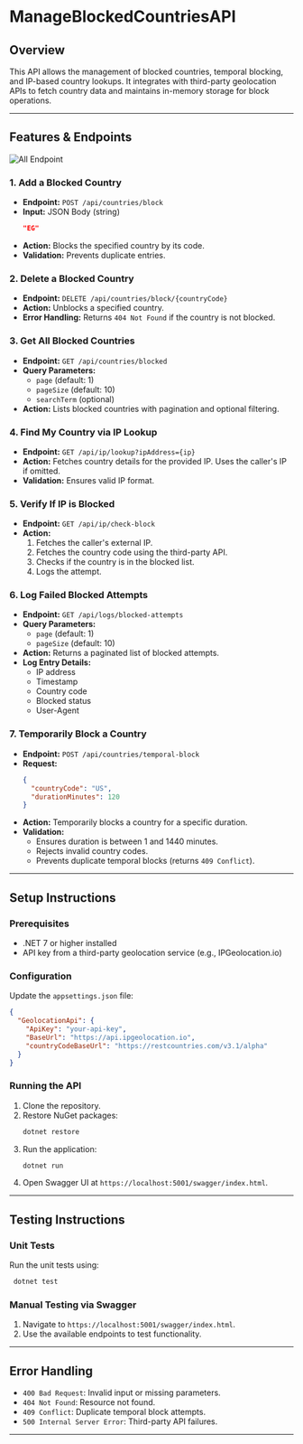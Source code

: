 # ManageBlockedCountriesAPI

## **Overview**
This API allows the management of blocked countries, temporal blocking, and IP-based country lookups. It integrates with third-party geolocation APIs to fetch country data and maintains in-memory storage for block operations.

---

## **Features & Endpoints**

![All Endpoint]("C:\Users\HSN\Desktop\AllEndPoint.png")

### 1. Add a Blocked Country
- **Endpoint:** `POST /api/countries/block`
- **Input:** JSON Body (string)
  ```json
  "EG"
  ```
- **Action:** Blocks the specified country by its code.
- **Validation:** Prevents duplicate entries.

### 2. Delete a Blocked Country
- **Endpoint:** `DELETE /api/countries/block/{countryCode}`
- **Action:** Unblocks a specified country.
- **Error Handling:** Returns `404 Not Found` if the country is not blocked.

### 3. Get All Blocked Countries
- **Endpoint:** `GET /api/countries/blocked`
- **Query Parameters:**
  - `page` (default: 1)
  - `pageSize` (default: 10)
  - `searchTerm` (optional)
- **Action:** Lists blocked countries with pagination and optional filtering.

### 4. Find My Country via IP Lookup
- **Endpoint:** `GET /api/ip/lookup?ipAddress={ip}`
- **Action:** Fetches country details for the provided IP. Uses the caller's IP if omitted.
- **Validation:** Ensures valid IP format.

### 5. Verify If IP is Blocked
- **Endpoint:** `GET /api/ip/check-block`
- **Action:**
  1. Fetches the caller's external IP.
  2. Fetches the country code using the third-party API.
  3. Checks if the country is in the blocked list.
  4. Logs the attempt.

### 6. Log Failed Blocked Attempts
- **Endpoint:** `GET /api/logs/blocked-attempts`
- **Query Parameters:**
  - `page` (default: 1)
  - `pageSize` (default: 10)
- **Action:** Returns a paginated list of blocked attempts.
- **Log Entry Details:**
  - IP address
  - Timestamp
  - Country code
  - Blocked status
  - User-Agent

### 7. Temporarily Block a Country
- **Endpoint:** `POST /api/countries/temporal-block`
- **Request:**
  ```json
  {
    "countryCode": "US",
    "durationMinutes": 120
  }
  ```
- **Action:** Temporarily blocks a country for a specific duration.
- **Validation:**
  - Ensures duration is between 1 and 1440 minutes.
  - Rejects invalid country codes.
  - Prevents duplicate temporal blocks (returns `409 Conflict`).

---

## **Setup Instructions**

### **Prerequisites**
- .NET 7 or higher installed
- API key from a third-party geolocation service (e.g., IPGeolocation.io)

### **Configuration**
Update the `appsettings.json` file:
```json
{
  "GeolocationApi": {
    "ApiKey": "your-api-key",
    "BaseUrl": "https://api.ipgeolocation.io",
    "countryCodeBaseUrl": "https://restcountries.com/v3.1/alpha"
  }
}
```

### **Running the API**
1. Clone the repository.
2. Restore NuGet packages:
   ```bash
   dotnet restore
   ```
3. Run the application:
   ```bash
   dotnet run
   ```
4. Open Swagger UI at `https://localhost:5001/swagger/index.html`.

---

## **Testing Instructions**

### **Unit Tests**
Run the unit tests using:
```bash
 dotnet test
```

### **Manual Testing via Swagger**
1. Navigate to `https://localhost:5001/swagger/index.html`.
2. Use the available endpoints to test functionality.

---

## **Error Handling**
- `400 Bad Request`: Invalid input or missing parameters.
- `404 Not Found`: Resource not found.
- `409 Conflict`: Duplicate temporal block attempts.
- `500 Internal Server Error`: Third-party API failures.

---

